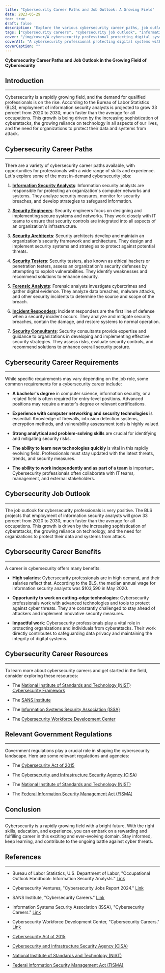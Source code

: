 ```yaml
---
title: "Cybersecurity Career Paths and Job Outlook: A Growing Field"
date: 2023-05-29
toc: true
draft: false
description: "Explore the various cybersecurity career paths, job outlook, and benefits in this rapidly growing field."
tags: ["cybersecurity careers", "cybersecurity job outlook", "information security analysts", "security engineers", "security architects", "security testers", "forensic analysts", "incident responders", "security consultants", "cyber threats", "technology", "data protection", "privacy", "professional development", "certifications", "government regulations", "NIST", "CISA", "high-demand cybersecurity jobs", "cutting-edge cybersecurity technologies", "impactful cybersecurity work", "cybersecurity resources", "bachelor's degree in cybersecurity", "computer science", "networking and security technologies", "analytical skills in cybersecurity", "latest cybersecurity trends", "cybersecurity job market", "cybersecurity salary", "advanced cybersecurity tools", "digital systems protection", "cybersecurity framework"]
cover: "/img/cover/A_cybersecurity_professional_protecting_digital_systems.png"
coverAlt: "A cybersecurity professional protecting digital systems with a shield and lock."
coverCaption: ""
---
```


**Cybersecurity Career Paths and Job Outlook in the Growing Field of Cybersecurity**

## Introduction
_____________

Cybersecurity is a rapidly growing field, and the demand for qualified professionals is on the rise. According to the Bureau of Labor Statistics (BLS), employment of information security analysts is projected to grow 33 percent from 2020 to 2030, much faster than the average for all occupations. This growth is being driven by the increasing sophistication of cyberattacks, the growing reliance on technology in all aspects of our lives, and the need for organizations to protect their data and systems from attack.

## Cybersecurity Career Paths
_____________

There are a variety of cybersecurity career paths available, with opportunities for professionals with a wide range of skills and experience. Let's explore some of the most in-demand cybersecurity jobs:

1. [**Information Security Analysts**](https://www.bls.gov/ooh/computer-and-information-technology/information-security-analysts.htm): Information security analysts are responsible for protecting an organization's computer networks and systems. They analyze security measures, monitor for security breaches, and develop strategies to safeguard information.

2. [**Security Engineers**](https://www.bls.gov/ooh/computer-and-information-technology/information-security-analysts.htm): Security engineers focus on designing and implementing secure systems and networks. They work closely with IT teams to ensure that security controls are integrated into all aspects of an organization's infrastructure.

3. [**Security Architects**](https://www.bls.gov/ooh/computer-and-information-technology/information-security-analysts.htm): Security architects develop and maintain an organization's security framework and architecture. They design and implement security systems and strategies to protect against potential threats.

4. [**Security Testers**](https://www.bls.gov/ooh/computer-and-information-technology/information-security-analysts.htm): Security testers, also known as ethical hackers or penetration testers, assess an organization's security defenses by attempting to exploit vulnerabilities. They identify weaknesses and recommend solutions to enhance security.

5. [**Forensic Analysts**](https://www.bls.gov/ooh/computer-and-information-technology/information-security-analysts.htm): Forensic analysts investigate cybercrimes and gather digital evidence. They analyze data breaches, malware attacks, and other security incidents to determine the source and scope of the breach.

6. [**Incident Responders**](https://www.bls.gov/ooh/computer-and-information-technology/information-security-analysts.htm): Incident responders are the first line of defense when a security incident occurs. They analyze and mitigate security breaches, contain the damage, and restore systems to normal operation.

7. [**Security Consultants**](https://www.bls.gov/careeroutlook/2018/interview/cybersecurity-consultant.htm): Security consultants provide expertise and guidance to organizations in developing and implementing effective security strategies. They assess risks, evaluate security controls, and recommend solutions to enhance overall security posture.

## Cybersecurity Career Requirements
_____________

While specific requirements may vary depending on the job role, some common requirements for a cybersecurity career include:

- **A bachelor's degree** in computer science, information security, or a related field is often required for entry-level positions. Advanced positions may require a master's degree or relevant certifications.

- **Experience with computer networking and security technologies** is essential. Knowledge of firewalls, intrusion detection systems, encryption methods, and vulnerability assessment tools is highly valued.

- **Strong analytical and problem-solving skills** are crucial for identifying and mitigating security risks.

- **The ability to learn new technologies quickly** is vital in this rapidly evolving field. Professionals must stay updated with the latest threats, trends, and security measures.

- **The ability to work independently and as part of a team** is important. Cybersecurity professionals often collaborate with IT teams, management, and external stakeholders.

## Cybersecurity Job Outlook
_____________

The job outlook for cybersecurity professionals is very positive. The BLS projects that employment of information security analysts will grow 33 percent from 2020 to 2030, much faster than the average for all occupations. This growth is driven by the increasing sophistication of cyberattacks, the growing reliance on technology, and the need for organizations to protect their data and systems from attack.

## Cybersecurity Career Benefits
_____________

A career in cybersecurity offers many benefits:

- **High salaries**: Cybersecurity professionals are in high demand, and their salaries reflect that. According to the BLS, the median annual wage for information security analysts was $103,590 in May 2020.

- **Opportunity to work on cutting-edge technologies**: Cybersecurity professionals work with advanced technologies and tools to protect against cyber threats. They are constantly challenged to stay ahead of attackers and implement innovative security measures.

- **Impactful work**: Cybersecurity professionals play a vital role in protecting organizations and individuals from cyberattacks. Their work directly contributes to safeguarding data privacy and maintaining the integrity of digital systems.

## Cybersecurity Career Resources
_____________

To learn more about cybersecurity careers and get started in the field, consider exploring these resources:

- The [National Institute of Standards and Technology (NIST) Cybersecurity Framework](https://www.nist.gov/cyberframework)

- The [SANS Institute](https://www.sans.org/)

- The [Information Systems Security Association (ISSA)](https://www.issa.org/)

- The [Cybersecurity Workforce Development Center](https://www.cwdc.us/)

## Relevant Government Regulations
_____________

Government regulations play a crucial role in shaping the cybersecurity landscape. Here are some relevant regulations and agencies:

- The [Cybersecurity Act of 2015](https://www.congress.gov/bill/114th-congress/senate-bill/754/text)

- The [Cybersecurity and Infrastructure Security Agency (CISA)](https://www.cisa.gov/)

- The [National Institute of Standards and Technology (NIST)](https://www.nist.gov/)

- The [Federal Information Security Management Act (FISMA)](https://en.wikipedia.org/wiki/Federal_Information_Security_Management_Act_of_2002)

## Conclusion
_____________

Cybersecurity is a rapidly growing field with a bright future. With the right skills, education, and experience, you can embark on a rewarding and fulfilling career in this exciting and ever-evolving domain. Stay informed, keep learning, and contribute to the ongoing battle against cyber threats.

## References
_____________

- Bureau of Labor Statistics, U.S. Department of Labor, "Occupational Outlook Handbook: Information Security Analysts." [Link](https://www.bls.gov/ooh/computer-and-information-technology/information-security-analysts.htm)

- Cybersecurity Ventures, "Cybersecurity Jobs Report 2024." [Link](https://cybersecurityventures.com/jobs/)

- SANS Institute, "Cybersecurity Careers." [Link](https://www.sans.org/careers/)

- Information Systems Security Association (ISSA), "Cybersecurity Careers." [Link](https://www.issa.org/careers/)

- Cybersecurity Workforce Development Center, "Cybersecurity Careers." [Link](https://www.cwdc.us/careers)

- [Cybersecurity Act of 2015](https://www.congress.gov/bill/114th-congress/senate-bill/754/text)

- [Cybersecurity and Infrastructure Security Agency (CISA)](https://www.cisa.gov/)

- [National Institute of Standards and Technology (NIST)](https://www.nist.gov/)

- [Federal Information Security Management Act (FISMA)](https://en.wikipedia.org/wiki/Federal_Information_Security_Management_Act_of_2002)

